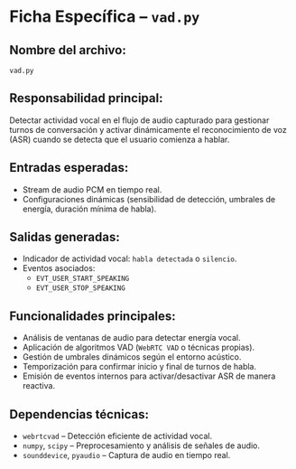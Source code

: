 # Ficha Específica – `vad.py`

## Nombre del archivo:
`vad.py`

## Responsabilidad principal:
Detectar actividad vocal en el flujo de audio capturado para gestionar turnos de conversación y activar dinámicamente el reconocimiento de voz (ASR) cuando se detecta que el usuario comienza a hablar.

## Entradas esperadas:
- Stream de audio PCM en tiempo real.
- Configuraciones dinámicas (sensibilidad de detección, umbrales de energía, duración mínima de habla).

## Salidas generadas:
- Indicador de actividad vocal: `habla detectada` o `silencio`.
- Eventos asociados:
  - `EVT_USER_START_SPEAKING`
  - `EVT_USER_STOP_SPEAKING`

## Funcionalidades principales:
- Análisis de ventanas de audio para detectar energía vocal.
- Aplicación de algoritmos VAD (`WebRTC VAD` o técnicas propias).
- Gestión de umbrales dinámicos según el entorno acústico.
- Temporización para confirmar inicio y final de turnos de habla.
- Emisión de eventos internos para activar/desactivar ASR de manera reactiva.

## Dependencias técnicas:
- `webrtcvad` – Detección eficiente de actividad vocal.
- `numpy`, `scipy` – Preprocesamiento y análisis de señales de audio.
- `sounddevice`, `pyaudio` – Captura de audio en tiempo real.

